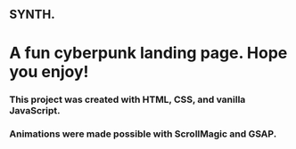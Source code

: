 ## SYNTH.

# A fun cyberpunk landing page. Hope you enjoy!

### This project was created with HTML, CSS, and vanilla JavaScript.

### Animations were made possible with ScrollMagic and GSAP.
